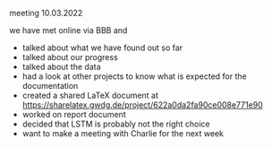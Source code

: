 meeting 10.03.2022

we have met online via BBB and 

- talked about what we have found out so far
- talked about our progress
- talked about the data
- had a look at other projects to know what is expected for the documentation
- created a shared LaTeX document at https://sharelatex.gwdg.de/project/622a0da2fa90ce008e771e90
- worked on report document
- decided that LSTM is probably not the right choice
- want to make a meeting with Charlie for the next week
